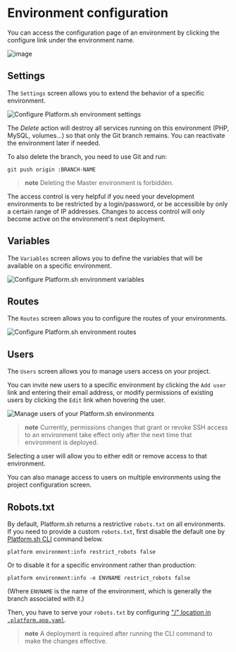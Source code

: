 # Environment configuration

You can access the configuration page of an environment by clicking the
configure link under the environment name.

![image](/images/ui-conf-environment.png)

## Settings

The `Settings` screen allows you to extend the behavior of a specific
environment.

![Configure Platform.sh environment settings](/images/ui-conf-environment-settings.png)

The *Delete* action will destroy all services running on this environment (PHP, MySQL, volumes...)
so that only the Git branch remains. You can reactivate the environment later if needed.

To also delete the branch, you need to use Git and run:

```
git push origin :BRANCH-NAME
```

> **note**
> Deleting the Master environment is forbidden.

The access control is very helpful if you need your development
environments to be restricted by a login/password, or be accessible by
only a certain range of IP addresses. Changes to access control will
only become active on the environment's next deployment.

## Variables

The `Variables` screen allows you to define the variables that will be
available on a specific environment.

![Configure Platform.sh environment variables](/images/ui-conf-environment-variables.png)

## Routes

The `Routes` screen allows you to configure the routes of your
environments.

![Configure Platform.sh environment routes](/images/ui-conf-environment-routes.png)

## Users

The `Users` screen allows you to manage users access on your project.

You can invite new users to a specific environment by clicking the
`Add user` link and entering their email address, or modify permissions
of existing users by clicking the `Edit` link when hovering the user.

![Manage users of your Platform.sh environments](/images/ui-conf-environment-users.png)

> **note**
> Currently, permissions changes that grant or revoke SSH access to an
> environment take effect only after the next time that environment is
> deployed.

Selecting a user will allow you to either edit or remove access to that
environment.

You can also manage access to users on multiple environments using the
project configuration screen.

## Robots.txt

By default, Platform.sh returns a restrictive `robots.txt` on all environments. If you need to provide a custom `robots.txt`, first disable the default one by [Platform.sh CLI](/overview/cli.md) command below.

```
platform environment:info restrict_robots false
```

Or to disable it for a specific environment rather than production:

```
platform environment:info -e ENVNAME restrict_robots false
```

(Where `ENVNAME` is the name of the environment, which is generally the branch associated with it.)

Then, you have to serve your `robots.txt` by configuring ["/" location in `.platform.app.yaml`](/configuration/app-container.md#locations).

> **note**
> A deployment is required after running the CLI command to make the changes effective.

